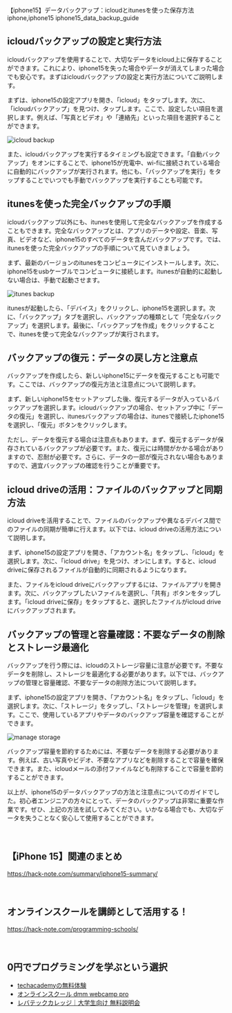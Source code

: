 【iphone15】データバックアップ：icloudとitunesを使った保存方法
iphone,iphone15
iphone15_data_backup_guide

## icloudバックアップの設定と実行方法

icloudバックアップを使用することで、大切なデータをicloud上に保存することができます。これにより、iphone15を失った場合やデータが消えてしまった場合でも安心です。まずはicloudバックアップの設定と実行方法についてご説明します。

まずは、iphone15の設定アプリを開き、「icloud」をタップします。次に、「icloudバックアップ」を見つけ、タップします。ここで、設定したい項目を選択します。例えば、「写真とビデオ」や「連絡先」といった項目を選択することができます。

![icloud backup](https://example.com/icloud_backup.png)

また、icloudバックアップを実行するタイミングも設定できます。「自動バックアップ」をオンにすることで、iphone15が充電中、wi-fiに接続されている場合に自動的にバックアップが実行されます。他にも、「バックアップを実行」をタップすることでいつでも手動でバックアップを実行することも可能です。

## itunesを使った完全バックアップの手順

icloudバックアップ以外にも、itunesを使用して完全なバックアップを作成することもできます。完全なバックアップとは、アプリのデータや設定、音楽、写真、ビデオなど、iphone15のすべてのデータを含んだバックアップです。では、itunesを使った完全バックアップの手順について見ていきましょう。

まず、最新のバージョンのitunesをコンピュータにインストールします。次に、iphone15をusbケーブルでコンピュータに接続します。itunesが自動的に起動しない場合は、手動で起動させます。

![itunes backup](https://example.com/itunes_backup.png)

itunesが起動したら、「デバイス」をクリックし、iphone15を選択します。次に、「バックアップ」タブを選択し、バックアップの種類として「完全なバックアップ」を選択します。最後に、「バックアップを作成」をクリックすることで、itunesを使って完全なバックアップが実行されます。

## バックアップの復元：データの戻し方と注意点

バックアップを作成したら、新しいiphone15にデータを復元することも可能です。ここでは、バックアップの復元方法と注意点について説明します。

まず、新しいiphone15をセットアップした後、復元するデータが入っているバックアップを選択します。icloudバックアップの場合、セットアップ中に「データの復元」を選択し、itunesバックアップの場合は、itunesで接続したiphone15を選択し、「復元」ボタンをクリックします。

ただし、データを復元する場合は注意点もあります。まず、復元するデータが保存されているバックアップが必要です。また、復元には時間がかかる場合がありますので、忍耐が必要です。さらに、データの一部が復元されない場合もありますので、適宜バックアップの確認を行うことが重要です。

## icloud driveの活用：ファイルのバックアップと同期方法

icloud driveを活用することで、ファイルのバックアップや異なるデバイス間でのファイルの同期が簡単に行えます。以下では、icloud driveの活用方法について説明します。

まず、iphone15の設定アプリを開き、「アカウント名」をタップし、「icloud」を選択します。次に、「icloud drive」を見つけ、オンにします。すると、icloud driveに保存されるファイルが自動的に同期されるようになります。

また、ファイルをicloud driveにバックアップするには、ファイルアプリを開きます。次に、バックアップしたいファイルを選択し、「共有」ボタンをタップします。「icloud driveに保存」をタップすると、選択したファイルがicloud driveにバックアップされます。

## バックアップの管理と容量確認：不要なデータの削除とストレージ最適化

バックアップを行う際には、icloudのストレージ容量に注意が必要です。不要なデータを削除し、ストレージを最適化する必要があります。以下では、バックアップの管理と容量確認、不要なデータの削除方法について説明します。

まず、iphone15の設定アプリを開き、「アカウント名」をタップし、「icloud」を選択します。次に、「ストレージ」をタップし、「ストレージを管理」を選択します。ここで、使用しているアプリやデータのバックアップ容量を確認することができます。

![manage storage](https://example.com/manage_storage.png)

バックアップ容量を節約するためには、不要なデータを削除する必要があります。例えば、古い写真やビデオ、不要なアプリなどを削除することで容量を確保できます。また、icloudメールの添付ファイルなども削除することで容量を節約することができます。

以上が、iphone15のデータバックアップの方法と注意点についてのガイドでした。初心者エンジニアの方々にとって、データのバックアップは非常に重要な作業です。ぜひ、上記の方法を試してみてください。いかなる場合でも、大切なデータを失うことなく安心して使用することができます。

　

## 【iPhone 15】関連のまとめ
https://hack-note.com/summary/iphone15-summary/

　

## オンラインスクールを講師として活用する！
https://hack-note.com/programming-schools/

　

## 0円でプログラミングを学ぶという選択
- [techacademyの無料体験](//af.moshimo.com/af/c/click?a_id=2612475&amp;p_id=1555&amp;pc_id=2816&amp;pl_id=22706&amp;url=https%3a%2f%2ftechacademy.jp%2fhtmlcss-trial%3futm_source%3dmoshimo%26utm_medium%3daffiliate%26utm_campaign%3dtextad)
- [オンラインスクール dmm webcamp pro](//af.moshimo.com/af/c/click?a_id=2612482&amp;p_id=1363&amp;pc_id=2297&amp;pl_id=39999&amp;guid=on)
- [レバテックカレッジ｜大学生向け 無料説明会](//af.moshimo.com/af/c/click?a_id=4071793&p_id=3198&pc_id=7488&pl_id=41848)

